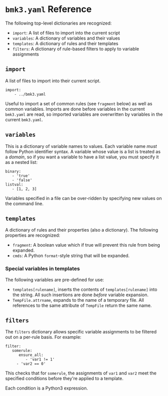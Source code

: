# `bmk3.yaml` Reference

The following top-level dictionaries are recognized:

   - `import`: A list of files to import into the current script
   - `variables`: A dictionary of variables and their values
   - `templates`: A dictionary of rules and their templates
   - `filters`: A dictionary of rule-based filters to apply to variable assignments

## `import`

A list of files to import into their current script.

```
import:
    - ../bmk3.yaml
```

Useful to import a set of common rules (see `fragment` below) as well
as common variables. Imports are done before variables in the current
`bmk3.yaml` are read, so imported variables are overwritten by
variables in the current `bmk3.yaml`.

## `variables`

This is a dictionary of variable names to values. Each variable name
_must_ follow Python identifier syntax. A variable whose value is a
list is treated as a _domain_, so if you want a variable to have a
list value, you must specify it as a nested list:

```
binary:
   - 'true'
   - 'false'
listval:
   - [1, 2, 3]
```

Variables specified in a file can be over-ridden by specifying new
values on the command line.

## `templates`

A dictionary of rules and their properties (also a dictionary). The
following properties are recognized:

  - `fragment`: A boolean value which if true will prevent this rule
      from being expanded.
  - `cmds`: A Python `format`-style string that will be expanded.

### Special variables in templates

The following variables are pre-defined for use:

  - `templates[rulename]`, inserts the contents of
    `templates[rulename]` into the string. All such insertions are
    done _before_ variable expansion.
  - `TempFile.attrname`, expands to the name of a temporary file. All
    references to the same attribute of `TempFile` return the same
    name.

## `filters`

The `filters` dictionary allows specific variable assignments to be
filtered out on a per-rule basis. For example:

```
filter:
   somerule:
      ensure_all:
         - 'var1 != 1'
	 - 'var2 == 0'
```

This checks that for `somerule`, the assignments of `var1` and `var2`
meet the specified conditions before they're applied to a template.

Each condition is a Python3 expression.
